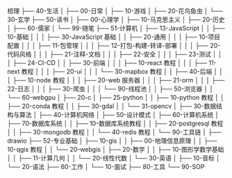 
梳理
├── 40-生活
│ ├── 00-日常
│ ├── 10-游戏
│ ├── 20-花鸟鱼虫
│ └── 30-玄学
├── 50-读书
│ ├── 00-心理学
│ ├── 10-马克思主义
│ ├── 20-历史
│ ├── 60-儒家
│ └── 99-随笔
├── 51-计算机
│ ├── 13-JavaScript
│ │ ├── 10-基础
│ │ │ ├── 30-JavaScript 基础
│ │ ├── 20-通用
│ │ │ ├── 10-项目配置
│ │ │ ├── 11-包管理
│ │ │ ├── 12-打包-构建-转译-部署
│ │ │ ├── 20-代码风格
│ │ │ ├── 21-注释-文档
│ │ │ ├── 22-安全
│ │ │ ├── 23-测试
│ │ │ ├── 24-CI-CD
│ │ ├── 30-前端
│ │ │ ├── 10-react 教程
│ │ │ ├── 11-next 教程
│ │ │ ├── 20-ui
│ │ │ └── 30-mapbox 教程
│ │ ├── 40-后端
│ │ │ ├── 10-node 教程
│ │ │ ├── 20-web 服务器
│ │ │ ├── 21-orm
│ │ │ ├── 22-日志
│ │ │ ├── 30-爬虫
│ │ │ └── 90-线程池
│ │ ├── 50-浏览器
│ │ └── 60-webgpu
│ ├── 20-c
│ ├── 25-python
│ │ ├── 10-python 教程
│ │ ├── 20-conda 教程
│ │ ├── 30-gdal
│ │ └── 31-opencv
│ ├── 30-数据结构与算法
│ ├── 40-计算机网络
│ ├── 50-设计模式
│ ├── 60-计算机系统
│ ├── 70-数据库系统
│ │ ├── 10-数据库系统教程
│ │ ├── 20-postgresql 教程
│ │ ├── 30-mongodb 教程
│ │ └── 40-redis 教程
│ └── 90-工具链
│ ├── drawio
├── 52-专业基础
│ ├── 10-gis
│ │ ├── 00-地理信息原理
│ │ ├── 10-qgis 教程
│ │ └── 20-webgis
│ ├── 20-数学
│ │ ├── 10-图形学数学基础
│ │ ├── 11-计算几何
│ │ └── 20-线性代数
│ └── 30-英语
│ ├── 10-音标
│ └── 20-语法
├── 60-工作
│ └── 10-面试
├── 80-工具
└── 90-SOP